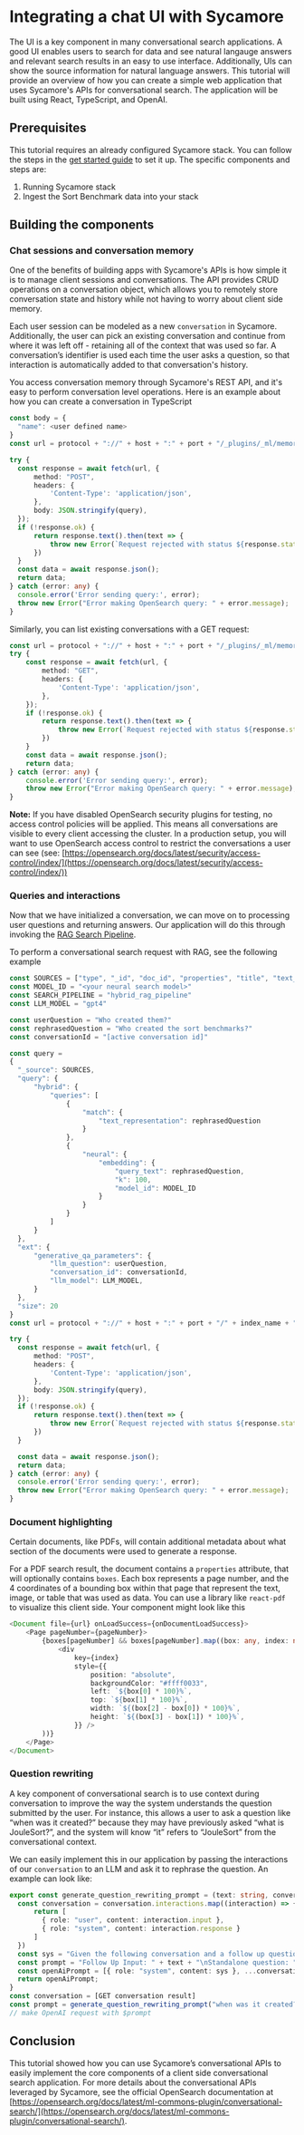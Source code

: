 # Integrating a chat UI with Sycamore

The UI is a key component in many conversational search applications. A good UI enables users to search for data and see natural langauge answers and relevant search results in an easy to use interface. Additionally, UIs can show the source information for natural language answers. This tutorial will provide an overview of how you can create a simple web application that uses Sycamore's APIs for conversational search. The application will be built using React, TypeScript, and OpenAI.

## Prerequisites

This tutorial requires an already configured Sycamore stack. You can follow the steps in the [get started guide](../welcome_to_sycamore/get_started.md) to set it up. The specific components and steps are:

1. Running Sycamore stack
2. Ingest the Sort Benchmark data into your stack

## Building the components

### Chat sessions and conversation memory

One of the benefits of building apps with Sycamore's APIs is how simple it is to manage client sessions and conversations. The API provides CRUD operations on a conversation object, which allows you to remotely store conversation state and history while not having to worry about client side memory.

Each user session can be modeled as a new `conversation` in Sycamore. Additionally, the user can pick an existing conversation and continue from where it was left off - retaining all of the context that was used so far. A conversation’s identifier is used each time the user asks a question, so that interaction is automatically added to that conversation's history.

You access conversation memory through Sycamore's REST API, and it's easy to perform conversation level operations. Here is an example about how you can create a conversation in TypeScript

```typescript
const body = {
  "name": <user defined name>
}
const url = protocol + "://" + host + ":" + port + "/_plugins/_ml/memory/conversation"

try {
  const response = await fetch(url, {
      method: "POST",
      headers: {
          'Content-Type': 'application/json',
      },
      body: JSON.stringify(query),
  });
  if (!response.ok) {
      return response.text().then(text => {
          throw new Error(`Request rejected with status ${response.status} and message ${text}`);
      })
  }
  const data = await response.json();
  return data;
} catch (error: any) {
  console.error('Error sending query:', error);
  throw new Error("Error making OpenSearch query: " + error.message);
}
```

Similarly, you can list existing conversations with a GET request:

```typescript
const url = protocol + "://" + host + ":" + port + "/_plugins/_ml/memory/conversation"
try {
    const response = await fetch(url, {
        method: "GET",
        headers: {
            'Content-Type': 'application/json',
        },
    });
    if (!response.ok) {
        return response.text().then(text => {
            throw new Error(`Request rejected with status ${response.status} and message ${text}`);
        })
    }
    const data = await response.json();
    return data;
} catch (error: any) {
    console.error('Error sending query:', error);
    throw new Error("Error making OpenSearch query: " + error.message);
}
```

**********Note:********** If you have disabled OpenSearch security plugins for testing, no access control policies will be applied. This means all conversations are visible to every client accessing the cluster. In a production setup, you will want to use OpenSearch access control to restrict the conversations a user can see (see: [https://opensearch.org/docs/latest/security/access-control/index/](https://opensearch.org/docs/latest/security/access-control/index/))

### Queries and interactions

Now that we have initialized a conversation, we can move on to processing user questions and returning answers. Our application will do this through invoking the [RAG Search Pipeline](../querying_data/using_rag_pipelines.md).

To perform a conversational search request with RAG, see the following example

```typescript
const SOURCES = ["type", "_id", "doc_id", "properties", "title", "text_representation"]
const MODEL_ID = "<your neural search model>"
const SEARCH_PIPELINE = "hybrid_rag_pipeline"
const LLM_MODEL = "gpt4"

const userQuestion = "Who created them?"
const rephrasedQuestion = "Who created the sort benchmarks?"
const conversationId = "[active conversation id]"

const query =
{
  "_source": SOURCES,
  "query": {
      "hybrid": {
          "queries": [
              {
                  "match": {
                      "text_representation": rephrasedQuestion
                  }
              },
              {
                  "neural": {
                      "embedding": {
                          "query_text": rephrasedQuestion,
                          "k": 100,
                          "model_id": MODEL_ID
                      }
                  }
              }
          ]
      }
  },
  "ext": {
      "generative_qa_parameters": {
          "llm_question": userQuestion,
          "conversation_id": conversationId,
          "llm_model": LLM_MODEL,
      }
  },
  "size": 20
}
const url = protocol + "://" + host + ":" + port + "/" + index_name + "/_search?search_pipeline=" + SEARCH_PIPELINE

try {
  const response = await fetch(url, {
      method: "POST",
      headers: {
          'Content-Type': 'application/json',
      },
      body: JSON.stringify(query),
  });
  if (!response.ok) {
      return response.text().then(text => {
          throw new Error(`Request rejected with status ${response.status} and message ${text}`);
      })
  }

  const data = await response.json();
  return data;
} catch (error: any) {
  console.error('Error sending query:', error);
  throw new Error("Error making OpenSearch query: " + error.message);
}
```

### Document highlighting

Certain documents, like PDFs, will contain additional metadata about what section of the documents were used to generate a response. 

For a PDF search result, the document contains a `properties` attribute, that will optionally contains `boxes`. Each box represents a page number, and the 4 coordinates of a bounding box within that page that represent the text, image, or table that was used as data. You can use a library like `react-pdf` to visualize this client side. Your component might look like this

```typescript
<Document file={url} onLoadSuccess={onDocumentLoadSuccess}>
    <Page pageNumber={pageNumber}>
        {boxes[pageNumber] && boxes[pageNumber].map((box: any, index: number) => (
            <div
                key={index}
                style={{
                    position: "absolute",
                    backgroundColor: "#ffff0033",
                    left: `${box[0] * 100}%`,
                    top: `${box[1] * 100}%`,
                    width: `${(box[2] - box[0]) * 100}%`,
                    height: `${(box[3] - box[1]) * 100}%`,
                }} />
        ))}
    </Page>
</Document>
```

### Question rewriting

A key component of conversational search is to use context during conversation to improve the way the system understands the question submitted by the user. For instance, this allows a user to ask a question like “when was it created?” because they may have previously asked “what is JouleSort?”, and the system will know “it” refers to “JouleSort” from the conversational context.

We can easily implement this in our application by passing the interactions of our `conversation` to an LLM and ask it to rephrase the question. An example can look like:

```typescript
export const generate_question_rewriting_prompt = (text: string, conversation: any()) => {
  const conversation = conversation.interactions.map((interaction) => {
      return [
        { role: "user", content: interaction.input },
        { role: "system", content: interaction.response }
      ]
  })
  const sys = "Given the following conversation and a follow up question, rephrase the follow up question to be a standalone question. \n"
  const prompt = "Follow Up Input: " + text + "\nStandalone question: "
  const openAiPrompt = [{ role: "system", content: sys }, ...conversation, { role: "user", content: prompt }]
  return openAiPrompt;
}
const conversation = [GET conversation result]
const prompt = generate_question_rewriting_prompt("when was it created?", conversation)
// make OpenAI request with $prompt
```

## Conclusion

This tutorial showed how you can use Sycamore’s conversational APIs to easily implement the core components of a client side conversational search application. For more details about the conversational APIs leveraged by Sycamore, see the official OpenSearch documentation at [https://opensearch.org/docs/latest/ml-commons-plugin/conversational-search/](https://opensearch.org/docs/latest/ml-commons-plugin/conversational-search/).
